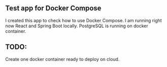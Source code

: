 ## Test app for Docker Compose
I created this app to check how to use Docker Compose.
I am running right now React and Spring Boot locally. PostgreSQL is running on docker container.
## TODO:
Create one docker container ready to deploy on cloud.
